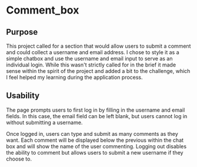 # Comment_box

## Purpose
This project called for a section that would allow users to submit a comment and could collect a username and email address.
I chose to style it as a simple chatbox and use the username and email input to serve as an individual login. While this wasn't strictly called for in the brief it made sense within the spirit of the project and added a bit to the challenge, which I feel helped my learning during the application process.

## Usability
The page prompts users to first log in by filling in the username and email fields. In this case, the email field can be left blank, but users cannot log in without submitting a username.

Once logged in, users can type and submit as many comments as they want. Each comment will be displayed below the previous within the chat box and will show the name of the user commenting. Logging out disables the ability to comment but allows users to submit a new username if they choose to.
